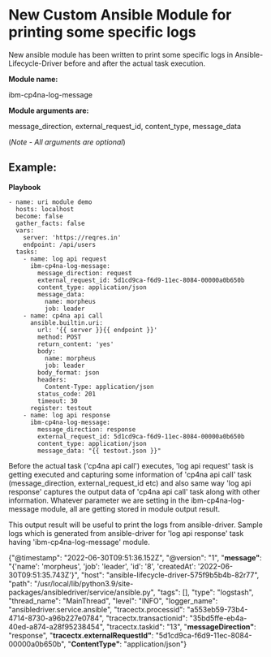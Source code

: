 
# New Custom Ansible Module for printing some specific logs

New ansible module has been written to print some specific logs in Ansible-Lifecycle-Driver before and after the actual task execution.

**Module name:**

ibm-cp4na-log-message


**Module arguments are:**

message_direction, external_request_id, content_type, message_data

(*Note - All arguments are optional*)

## Example:

**Playbook**
```
- name: uri module demo
  hosts: localhost
  become: false
  gather_facts: false
  vars:
    server: 'https://reqres.in'
    endpoint: /api/users
  tasks:
    - name: log api request
      ibm-cp4na-log-message:
        message_direction: request
        external_request_id: 5d1cd9ca-f6d9-11ec-8084-00000a0b650b
        content_type: application/json
        message_data:
          name: morpheus
          job: leader
    - name: cp4na api call
      ansible.builtin.uri:
        url: '{{ server }}{{ endpoint }}'
        method: POST
        return_content: 'yes'
        body:
          name: morpheus
          job: leader
        body_format: json
        headers:
          Content-Type: application/json
        status_code: 201
        timeout: 30
      register: testout
    - name: log api response
      ibm-cp4na-log-message:
        message_direction: response
        external_request_id: 5d1cd9ca-f6d9-11ec-8084-00000a0b650b
        content_type: application/json
        message_data: "{{ testout.json }}"

```
Before the actual task ('cp4na api call') executes, 'log api request' task is getting executed and capturing some information of 'cp4na api call' task (message_direction, external_request_id etc) and also same way 'log api response' captures the output data of 'cp4na api call' task along with other information. Whatever parameter we are setting in the ibm-cp4na-log-message module, all are getting stored in module output result.

This output result will be useful to print the logs from ansible-driver. Sample logs which is generated from ansible-driver for 'log api response' task having 'ibm-cp4na-log-message' module.
   
   {"@timestamp": "2022-06-30T09:51:36.152Z", "@version": "1",
   "**message"**: "{'name': 'morpheus', 'job': 'leader', 'id': '8',
   'createdAt': '2022-06-30T09:51:35.743Z'}", "host":
   "ansible-lifecycle-driver-575f9b5b4b-82r77", "path":
   "/usr/local/lib/python3.9/site-packages/ansibledriver/service/ansible.py",
   "tags": [], "type": "logstash", "thread_name": "MainThread", "level":
   "INFO", "logger_name": "ansibledriver.service.ansible",
   "tracectx.processid": "a553eb59-73b4-4714-8730-a96b227e0784",
   "tracectx.transactionid": "35bd5ffe-eb4a-40ed-a874-a28f95238454",
   "tracectx.taskid": "13", "**messageDirection"**: "response",
   "**tracectx.externalRequestId"**: "5d1cd9ca-f6d9-11ec-8084-00000a0b650b",
   "**ContentType"**: "application/json"}

